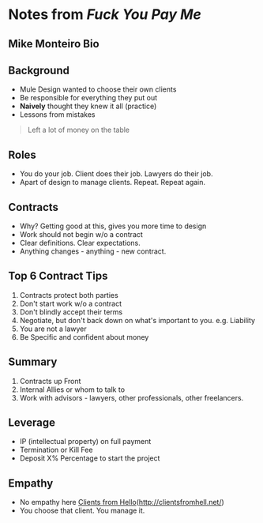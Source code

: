 # Notes from _Fuck You Pay Me_

## Mike Monteiro Bio

## Background
* Mule Design wanted to choose their own clients
* Be responsible for everything they put out
* **Naively** thought they knew it all (practice)
* Lessons from mistakes

> Left a lot of money on the table

## Roles
* You do your job. Client does their job. Lawyers do their job.
* Apart of design to manage clients. Repeat. Repeat again.  

## Contracts

* Why? Getting good at this, gives you more time to design
* Work should not begin w/o a contract
* Clear definitions. Clear expectations.
* Anything changes - anything - new contract. 

## Top 6 Contract Tips

1. Contracts protect both parties
2. Don't start work w/o a contract
3. Don't blindly accept their terms
4. Negotiate, but don't back down on what's important to you. e.g. Liability
5. You are not a lawyer
6. Be Specific and confident about money


## Summary
1. Contracts up Front
2. Internal Allies or whom to talk to
3. Work with advisors - lawyers, other professionals, other freelancers.  

## Leverage
* IP (intellectual property) on full payment
* Termination or Kill Fee
* Deposit X% Percentage to start the project

## Empathy
* No empathy here [Clients from Hello]()(http://clientsfromhell.net/)
* You choose that client. You manage it. 

